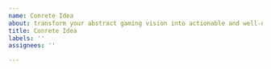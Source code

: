 ```yaml
---
name: Conrete Idea
about: transform your abstract gaming vision into actionable and well-defined concepts
title: Conrete Idea
labels: ''
assignees: ''

---
```



